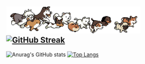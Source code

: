 ![](./dog_running.gif)
[![GitHub Streak](https://streak-stats.demolab.com?user=DarkAlessa&theme=dark)](https://git.io/streak-stats)
---
![Anurag's GitHub stats](https://github-readme-stats.vercel.app/api?username=DarkAlessa&theme=gruvbox&show_icons=true)
[![Top Langs](https://github-readme-stats.vercel.app/api/top-langs/?username=DarkAlessa&layout=compact)](https://github.com/anuraghazra/github-readme-stats)
